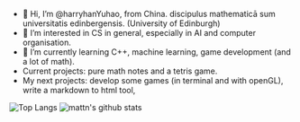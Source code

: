 - 👋 Hi, I’m @harryhanYuhao, from China. discipulus mathematicā sum universitatis edinbergensis. (University of Edinburgh)
- 👀 I’m interested in CS in general, especially in AI and computer organisation.
- 🌱 I’m currently learning C++, machine learning, game development (and a lot of math).
- Current projects: pure math notes and a tetris game. 
- My next projects: develop some games (in terminal and with openGL), write a markdown to html tool, 

![Top Langs](https://github-readme-stats.vercel.app/api/top-langs/?username=harryhanYuhao&layout=compact&theme=radical&langs_count=12&hide=html,css,makefile)
![mattn's github stats](https://github-readme-stats.vercel.app/api?username=harryhanYuhao&show_icons=true&count_private=true&line_height=40&theme=radical)
<!---
harryhanYuhao/harryhanYuhao is a ✨ special ✨ repository because its `README.md` (this file) appears on your GitHub profile.
You can click the Preview link to take a look at your changes.
--->
